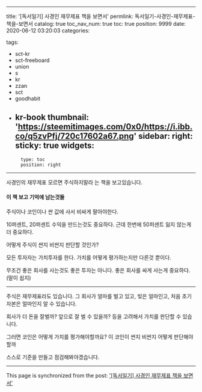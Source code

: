 
---
title: '[독서일기] 사경인 재무제표 책을 보면서'
permlink: 독서일기-사경인-재무제표-책을-보면서
catalog: true
toc_nav_num: true
toc: true
position: 9999
date: 2020-06-12 03:20:03
categories:

tags:
- sct-kr
- sct-freeboard
- union
- s
- kr
- zzan
- sct
- goodhabit
- kr-book
thumbnail: 'https://steemitimages.com/0x0/https://i.ibb.co/q5zvPfj/720c17602a67.png'
sidebar:
    right:
        sticky: true
widgets:
    -
        type: toc
        position: right
---


사경인의 재무제표 모르면 주식하지말라 는 책을 보고있습니다. 

#### 이 책 보고 기억에 남는것들

주식이나 코인이나 싼 값에 사서 비싸게 팔아야한다.

10퍼센트, 20퍼센트 수익을 만드는것도 중요하다.
근데 한번에 50퍼센트 잃지 않는게 더 중요하다.

어떻게 주식이 싼지 비싼지 판단할 것인가?

모든 투자자는 가치투자를 한다. 가치를 어떻게 평가하는지만 다른것 뿐이다. 

무조건 좋은 회사를 사는것도 좋은 투자는 아니다. 좋은 회사를 싸게 사는게 중요하다. (말이 쉽지)

---

주식은 재무제표라도 있습니다. 그 회사가 얼마를 벌고 있고, 빚은 얼마인고, 처음 초기자본은 얼마인지 알 수 있습니다.

회사가 더 돈을 잘벌까? 앞으로 잘 벌 수 있을까? 등을 고려해서 가치를 판단할 수 있습니다.

그러면 코인은 어떻게 가치를 평가해야할까요? 이 코인이 싼지 비싼지 어떻게 판단해야할까

스스로 기준을 만들고 점검해봐야겠습니다.

- - -

This page is synchronized from the post: ['[독서일기] 사경인 재무제표 책을 보면서'](https://steempeak.com/@jacobyu/2mgkyr)
